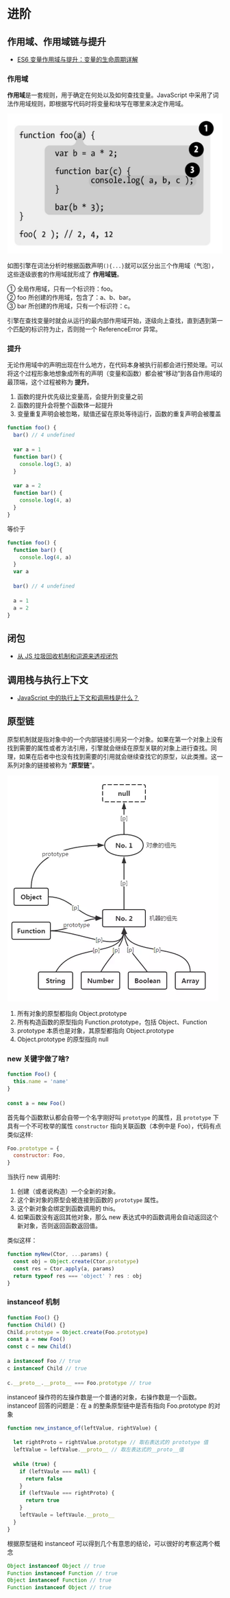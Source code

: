 # 进阶

## 作用域、作用域链与提升

- [ES6 变量作用域与提升：变量的生命周期详解](https://zhuanlan.zhihu.com/p/28494566)

### 作用域

**作用域**是一套规则，用于确定在何处以及如何查找变量。JavaScript 中采用了词法作用域规则，即根据写代码时将变量和块写在哪里来决定作用域。

![](img/jsscope.png ':size=500xauto')

如图引擎在词法分析时根据函数声明`(){...}`就可以区分出三个作用域（气泡），这些逐级嵌套的作用域就形成了 **作用域链**。

① 全局作用域，只有一个标识符：foo。<br>
② foo 所创建的作用域，包含了：a、b、bar。<br>
③ bar 所创建的作用域，只有一个标识符：c。<br>

引擎在查找变量时就会从运行的最内部作用域开始，逐级向上查找，直到遇到第一个匹配的标识符为止，否则抛一个 ReferenceError 异常。

### 提升

无论作用域中的声明出现在什么地方，在代码本身被执行前都会进行预处理。可以将这个过程形象地想象成所有的声明（变量和函数）都会被“移动”到各自作用域的最顶端，这个过程被称为 **提升**。

1. 函数的提升优先级比变量高，会提升到变量之前
2. 函数的提升会将整个函数体一起提升
3. 变量重复声明会被忽略，赋值还留在原处等待运行，函数的重复声明会被覆盖

```js
function foo() {
  bar() // 4 undefined

  var a = 1
  function bar() {
    console.log(3, a)
  }

  var a = 2
  function bar() {
    console.log(4, a)
  }
}
```

等价于

```js
function foo() {
  function bar() {
    console.log(4, a)
  }
  var a

  bar() // 4 undefined

  a = 1
  a = 2
}
```

## 闭包

- [从 JS 垃圾回收机制和词源来透视闭包](https://juejin.im/entry/5aebc7a76fb9a07acc119269)

## 调用栈与执行上下文

- [JavaScript 中的执行上下文和调用栈是什么？](https://zcfy.cc/article/what-is-the-execution-context-amp-stack-in-javascript-by-david-shariff-4007.html)

## 原型链

原型机制就是指对象中的一个内部链接引用另一个对象。如果在第一个对象上没有找到需要的属性或者方法引用，引擎就会继续在原型关联的对象上进行查找。同理，如果在后者中也没有找到需要的引用就会继续查找它的原型，以此类推。这一系列对象的链接被称为 “**原型链**”。

![](img/prototypechain.png)

1. 所有对象的原型都指向 Object.prototype
2. 所有构造函数的原型指向 Function.prototype，包括 Object、Function
3. prototype 本质也是对象，其原型都指向 Object.prototype
4. Object.prototype 的原型指向 null

### new 关键字做了啥?

```js
function Foo() {
  this.name = 'name'
}

const a = new Foo()
```

首先每个函数默认都会自带一个名字刚好叫 `prototype` 的属性，且 `prototype` 下具有一个不可枚举的属性 `constructor` 指向关联函数（本例中是 Foo），代码有点类似这样:

```js
Foo.prototype = {
  constructor: Foo,
}
```

当执行 new 调用时:

1. 创建（或者说构造）一个全新的对象。
2. 这个新对象的原型会被连接到函数的 `prototype` 属性。
3. 这个新对象会绑定到函数调用的 this。
4. 如果函数没有返回其他对象，那么 new 表达式中的函数调用会自动返回这个新对象，否则返回函数返回值。

类似这样：

```js
function myNew(Ctor, ...params) {
  const obj = Object.create(Ctor.prototype)
  const res = Ctor.apply(a, params)
  return typeof res === 'object' ? res : obj
}
```

### instanceof 机制

```js
function Foo() {}
function Child() {}
Child.prototype = Object.create(Foo.prototype)
const a = new Foo()
const c = new Child()

a instanceof Foo // true
c instanceof Child // true

c.__proto__.__proto__ === Foo.prototype // true
```

instanceof 操作符的左操作数是一个普通的对象，右操作数是一个函数。instanceof 回答的问题是：在 a 的整条原型链中是否有指向 Foo.prototype 的对象

```js
function new_instance_of(leftValue, rightValue) {
  
  let rightProto = rightValue.prototype // 取右表达式的 prototype 值
  leftValue = leftValue.__proto__ // 取左表达式的__proto__值

  while (true) {
    if (leftVaule === null) {
      return false
    }
    if (leftVaule === rightProto) {
      return true
    }
    leftVaule = leftVaule.__proto__
  }
}
```

根据原型链和 instanceof 可以得到几个有意思的结论，可以很好的考察这两个概念

```js
Object instanceof Object // true
Function instanceof Function // true
Object instanceof Function // true
Function instanceof Object // true
```

